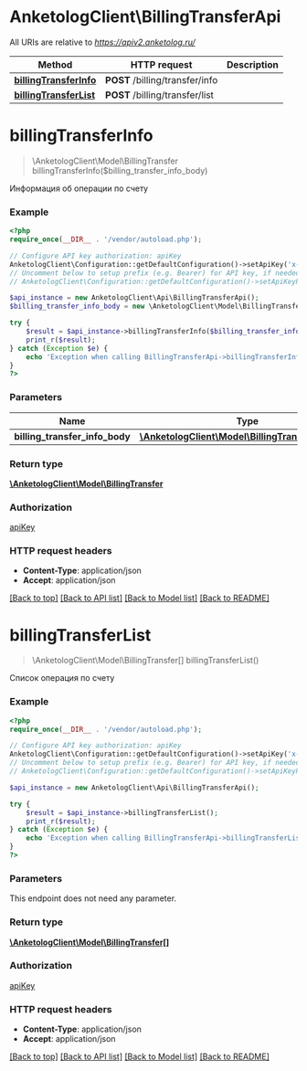 # AnketologClient\BillingTransferApi

All URIs are relative to *https://apiv2.anketolog.ru/*

Method | HTTP request | Description
------------- | ------------- | -------------
[**billingTransferInfo**](BillingTransferApi.md#billingTransferInfo) | **POST** /billing/transfer/info | 
[**billingTransferList**](BillingTransferApi.md#billingTransferList) | **POST** /billing/transfer/list | 


# **billingTransferInfo**
> \AnketologClient\Model\BillingTransfer billingTransferInfo($billing_transfer_info_body)



Информация об операции по счету

### Example
```php
<?php
require_once(__DIR__ . '/vendor/autoload.php');

// Configure API key authorization: apiKey
AnketologClient\Configuration::getDefaultConfiguration()->setApiKey('x-anketolog-apikey', 'YOUR_API_KEY');
// Uncomment below to setup prefix (e.g. Bearer) for API key, if needed
// AnketologClient\Configuration::getDefaultConfiguration()->setApiKeyPrefix('x-anketolog-apikey', 'Bearer');

$api_instance = new AnketologClient\Api\BillingTransferApi();
$billing_transfer_info_body = new \AnketologClient\Model\BillingTransferInfoBody(); // \AnketologClient\Model\BillingTransferInfoBody | 

try {
    $result = $api_instance->billingTransferInfo($billing_transfer_info_body);
    print_r($result);
} catch (Exception $e) {
    echo 'Exception when calling BillingTransferApi->billingTransferInfo: ', $e->getMessage(), PHP_EOL;
}
?>
```

### Parameters

Name | Type | Description  | Notes
------------- | ------------- | ------------- | -------------
 **billing_transfer_info_body** | [**\AnketologClient\Model\BillingTransferInfoBody**](../Model/\AnketologClient\Model\BillingTransferInfoBody.md)|  |

### Return type

[**\AnketologClient\Model\BillingTransfer**](../Model/BillingTransfer.md)

### Authorization

[apiKey](../../README.md#apiKey)

### HTTP request headers

 - **Content-Type**: application/json
 - **Accept**: application/json

[[Back to top]](#) [[Back to API list]](../../README.md#documentation-for-api-endpoints) [[Back to Model list]](../../README.md#documentation-for-models) [[Back to README]](../../README.md)

# **billingTransferList**
> \AnketologClient\Model\BillingTransfer[] billingTransferList()



Список операция по счету

### Example
```php
<?php
require_once(__DIR__ . '/vendor/autoload.php');

// Configure API key authorization: apiKey
AnketologClient\Configuration::getDefaultConfiguration()->setApiKey('x-anketolog-apikey', 'YOUR_API_KEY');
// Uncomment below to setup prefix (e.g. Bearer) for API key, if needed
// AnketologClient\Configuration::getDefaultConfiguration()->setApiKeyPrefix('x-anketolog-apikey', 'Bearer');

$api_instance = new AnketologClient\Api\BillingTransferApi();

try {
    $result = $api_instance->billingTransferList();
    print_r($result);
} catch (Exception $e) {
    echo 'Exception when calling BillingTransferApi->billingTransferList: ', $e->getMessage(), PHP_EOL;
}
?>
```

### Parameters
This endpoint does not need any parameter.

### Return type

[**\AnketologClient\Model\BillingTransfer[]**](../Model/BillingTransfer.md)

### Authorization

[apiKey](../../README.md#apiKey)

### HTTP request headers

 - **Content-Type**: application/json
 - **Accept**: application/json

[[Back to top]](#) [[Back to API list]](../../README.md#documentation-for-api-endpoints) [[Back to Model list]](../../README.md#documentation-for-models) [[Back to README]](../../README.md)

